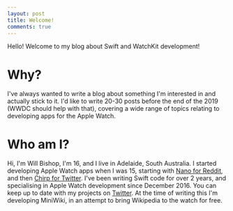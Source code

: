 ```yaml
---
layout: post
title: Welcome!
comments: true
---
```


Hello! Welcome to my blog about Swift and WatchKit development!

# Why?

I've always wanted to write a blog about something I'm interested in and actually stick to it. I'd like to write 20-30 posts before the end of the 2019 (WWDC should help with that), covering a wide range of topics relating to developing apps for the Apple Watch.

# Who am I?

Hi, I'm Will Bishop, I'm 16, and I live in Adelaide, South Australia. I started developing Apple Watch apps when I was 15, starting with [Nano for Reddit](https://itunes.apple.com/us/app/nano-for-reddit/id1344097185?ls=1&mt=8), and then [Chirp for Twitter](https://itunes.apple.com/us/app/chirp-for-twitter/id1397430041?mt=8&ign-mpt=uo%3D4). I've been writing Swift code for over 2 years, and specialising in Apple Watch development since December 2016. You can keep up to date with my projects on [Twitter](https://twitter.com/WillRBishop). At the time of writing this I'm developing MiniWiki, in an attempt to bring Wikipedia to the watch for free.